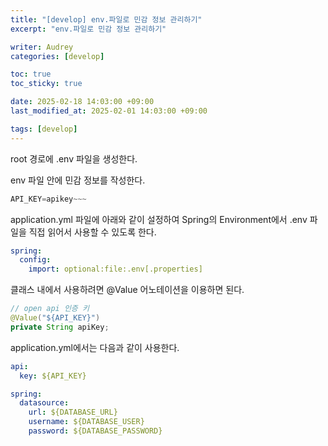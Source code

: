 ```yaml
---
title: "[develop] env.파일로 민감 정보 관리하기"
excerpt: "env.파일로 민감 정보 관리하기"

writer: Audrey
categories: [develop]

toc: true
toc_sticky: true

date: 2025-02-18 14:03:00 +09:00
last_modified_at: 2025-02-01 14:03:00 +09:00

tags: [develop]
---
```


root 경로에 .env 파일을 생성한다.

env 파일 안에 민감 정보를 작성한다.

```java
API_KEY=apikey~~~
```

application.yml 파일에 아래와 같이 설정하여 Spring의 Environment에서 .env 파일을 직접 읽어서 사용할 수 있도록 한다.

```yaml
spring:
  config:
    import: optional:file:.env[.properties]

```

클래스 내에서 사용하려면 @Value 어노테이션을 이용하면 된다.

```java
// open api 인증 키
@Value("${API_KEY}")
private String apiKey;
```

application.yml에서는 다음과 같이 사용한다.

```yaml
api:
  key: ${API_KEY}

spring:
  datasource:
    url: ${DATABASE_URL}
    username: ${DATABASE_USER}
    password: ${DATABASE_PASSWORD}

```